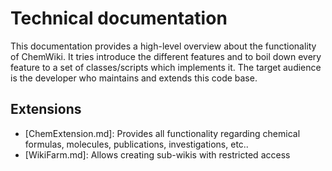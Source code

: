# Technical documentation
This documentation provides a high-level overview about the functionality of ChemWiki.
It tries introduce the different features and to boil down every feature to a set of classes/scripts which implements it. 
The target audience is the developer who maintains and extends this code base.

## Extensions

* [ChemExtension.md]: Provides all functionality regarding chemical formulas, molecules, publications, investigations, etc..
* [WikiFarm.md]: Allows creating sub-wikis with restricted access



